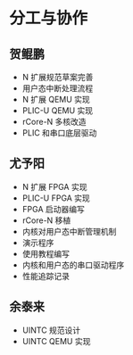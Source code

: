 # 分工与协作

## 贺鲲鹏

- N 扩展规范草案完善
- 用户态中断处理流程
- N 扩展 QEMU 实现
- PLIC-U QEMU 实现
- rCore-N 多核改造
- PLIC 和串口底层驱动

## 尤予阳

- N 扩展 FPGA 实现
- PLIC-U FPGA 实现
- FPGA 启动器编写
- rCore-N 移植
- 内核对用户态中断管理机制
- 演示程序
- 使用教程编写
- 内核和用户态的串口驱动程序
- 性能追踪记录

## 余泰来

- UINTC 规范设计
- UINTC QEMU 实现
